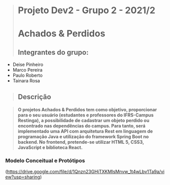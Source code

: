 ﻿


> # Projeto Dev2 - Grupo 2 - 2021/2
> # Achados & Perdidos
> ## Integrantes do grupo:

 - Deise Pinheiro
 - Marco Pereira
 - Paulo Roberto
 - Tainara Rosa

> ## Descrição

> #### 	O projetos Achados & Perdidos tem como objetivo, proporcionar para o seu usuário (estudantes e professores do IFRS-Campus Restinga), a possibilidade de cadastrar um objeto perdido ou encontrado nas dependências do campus. Para tanto, será implementado uma API com arquitetura Rest em linguagem de programação Java e utilização do framework Spring Boot no backend. No frontend, pretende-se utilizar HTML 5, CSS3, JavaScript e biblioteca React.


### Modelo Conceitual e Protótipos
(https://drive.google.com/file/d/1Qnzn23GHjTXKMIsMnvw_1t4wLbv1Ta9a/view?usp=sharing)
